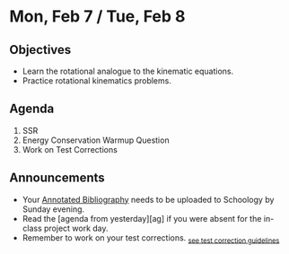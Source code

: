 Mon, Feb 7 / Tue, Feb 8
=================== 
  
Objectives  
------------  
- Learn the rotational analogue to the kinematic equations.
- Practice rotational kinematics problems.

Agenda    
---------    

1. SSR
2. Energy Conservation Warmup Question
6. Work on Test Corrections


Announcements 
-------------  
 
- Your [Annotated Bibliography][bib] needs to be uploaded to Schoology by Sunday evening.
- Read the [agenda from yesterday][ag] if you were absent for the in-class project work day.
- Remember to work on your test corrections. <sub>[see test correction guidelines](https://avon.schoology.com/page/5620905535)</sub>

[bib]: https://avon.schoology.com/assignment/5526830221/

<!--stackedit_data:
eyJoaXN0b3J5IjpbLTExNzMwMTkzNTgsMTE3MDkxMjk3NywxOD
U2NjI4NDUsNDI0MjA3MzksLTk5MDYwNTc3MCwxMTkzNDk1ODIs
LTI5MDA2OTAxMCwtMTA0ODAwMTM0NSwtNzc3ODM5MzIwLDY5MD
c0Mzk4OCwyNjU0ODk2MDQsLTE1NTAzNTQzNywxMTA2ODkxOTQ0
LC0xMjU4Nzk4OTgwLDE1OTAwMzkxODgsLTE4MDYyMTA3NTYsLT
E0Nzg0ODg2NzQsLTE1MDY3NTQwOTMsMTM0NzA3NTIzNiwtMjAz
MDM5MDgxNl19
-->